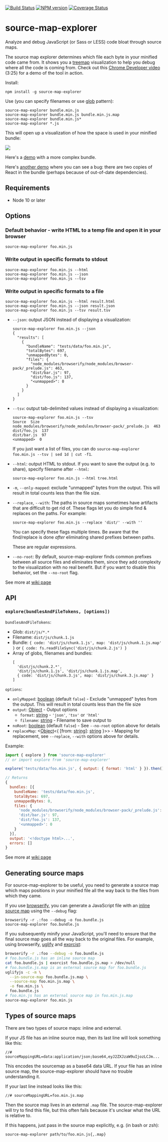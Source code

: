 [![Build Status](https://travis-ci.org/danvk/source-map-explorer.svg?branch=v1.1.0)](https://travis-ci.org/danvk/source-map-explorer) [![NPM version](http://img.shields.io/npm/v/source-map-explorer.svg)](https://www.npmjs.org/package/source-map-explorer)
[![Coverage Status](https://coveralls.io/repos/github/danvk/source-map-explorer/badge.svg)](https://coveralls.io/github/danvk/source-map-explorer)
# source-map-explorer
Analyze and debug JavaScript (or Sass or LESS) code bloat through source maps.

The source map explorer determines which file each byte in your minified code came from. It shows you a [treemap][] visualization to help you debug where all the code is coming from. Check out this [Chrome Developer video][video] (3:25) for a demo of the tool in action.

Install:

    npm install -g source-map-explorer

Use (you can specify filenames or use [glob](https://github.com/isaacs/node-glob) pattern):

    source-map-explorer bundle.min.js
    source-map-explorer bundle.min.js bundle.min.js.map
    source-map-explorer bundle.min.js*
    source-map-explorer *.js

This will open up a visualization of how the space is used in your minified bundle:

<img src="screenshot.png">

Here's a [demo][] with a more complex bundle.

Here's [another demo][] where you can see a bug: there are two copies of React
in the bundle (perhaps because of out-of-date dependencies).

## Requirements

- Node 10 or later

## Options

### Default behavior - write HTML to a temp file and open it in your browser
```
source-map-explorer foo.min.js
```

### Write output in specific formats to stdout
```
source-map-explorer foo.min.js --html
source-map-explorer foo.min.js --json
source-map-explorer foo.min.js --tsv
```

### Write output in specific formats to a file
```
source-map-explorer foo.min.js --html result.html
source-map-explorer foo.min.js --json result.json
source-map-explorer foo.min.js --tsv result.tsv
```

* `--json`: output JSON instead of displaying a visualization:

    ```
    source-map-explorer foo.min.js --json
    {
      "results": [
        {
          "bundleName": "tests/data/foo.min.js",
          "totalBytes": 697,
          "unmappedBytes": 0,
          "files": {
            "node_modules/browserify/node_modules/browser-pack/_prelude.js": 463,
            "dist/bar.js": 97,
            "dist/foo.js": 137,
            "<unmapped>": 0
          }
        }
      ]
    }
    ```

* `--tsv`: output tab-delimited values instead of displaying a visualization:

    ```
    source-map-explorer foo.min.js --tsv
    Source  Size
    node_modules/browserify/node_modules/browser-pack/_prelude.js  463
    dist/foo.js  137
    dist/bar.js  97
    <unmapped>  0
    ```

    If you just want a list of files, you can do `source-map-explorer foo.min.js --tsv | sed 1d | cut -f1`.

* `--html`: output HTML to stdout. If you want to save the output (e.g. to share), specify filename after `--html`:

    ```
    source-map-explorer foo.min.js --html tree.html
    ```

* `-m`, `--only-mapped`: exclude "unmapped" bytes from the output. This will result in total counts less than the file size.

* `--replace`, `--with`: The paths in source maps sometimes have artifacts that are difficult to get rid of. These flags let you do simple find & replaces on the paths. For example:

    ```
    source-map-explorer foo.min.js --replace 'dist/' --with ''
    ```

    You can specify these flags multiple times. Be aware that the find/replace is done _after_ eliminating shared prefixes between paths.

    These are regular expressions.

* `--no-root`: By default, source-map-explorer finds common prefixes between all source files and eliminates them, since they add complexity to the visualization with no real benefit. But if you want to disable this behavior, set the `--no-root` flag.

See more at [wiki page][cli wiki]

## API
### `explore(bundlesAndFileTokens, [options])`
`bundlesAndFileTokens`:
* Glob: `dist/js/*.*`
* Filename: `dist/js/chunk.1.js`
* Bundle: `{ code: 'dist/js/chunk.1.js', map: 'dist/js/chunk.1.js.map' }` or `{ code: fs.readFileSync('dist/js/chunk.2.js') }`
* Array of globs, filenames and bundles:
   ```
   [
     'dist/js/chunk.2.*',
     'dist/js/chunk.1.js', 'dist/js/chunk.1.js.map',
     { code: 'dist/js/chunk.3.js', map: 'dist/js/chunk.3.js.map' }
   ]
   ```  
`options`:
* `onlyMapped`: [boolean] (default `false`) - Exclude "unmapped" bytes from the output. This will result in total counts less than the file size
* `output`: [Object] - Output options
    * `format`: [string] - `'json'`, `'tsv'` or `'html'`
    * `filename`: [string] - Filename to save output to
* `noRoot`: [boolean] (default `false`) - See `--no-root` option above for details
* `replaceMap`: <[Object]<{ [from: [string]]: [string] }>> - Mapping for replacement, see `--replace`, `--with` options above for details.

Example:
```javascript
import { explore } from 'source-map-explorer'
// or import explore from 'source-map-explorer'

explore('tests/data/foo.min.js', { output: { format: 'html' } }).then()

// Returns
{
  bundles: [{
    bundleName: 'tests/data/foo.min.js',
    totalBytes: 697,
    unmappedBytes: 0,
    files: {
      'node_modules/browserify/node_modules/browser-pack/_prelude.js': 463,
      'dist/bar.js': 97,
      'dist/foo.js': 137,
      '<unmapped>': 0
    }
  }],
  output: '<!doctype html>...',
  errors: []
}
```

See more at [wiki page][api wiki]

## Generating source maps

For source-map-explorer to be useful, you need to generate a source map which
maps positions in your minified file all the way back to the files from which
they came.

If you use [browserify][], you can generate a JavaScript file with an [inline
source map][inline] using the `--debug` flag:

    browserify -r .:foo --debug -o foo.bundle.js
    source-map-explorer foo.bundle.js

If you subsequently minify your JavaScript, you'll need to ensure that the
final source map goes all the way back to the original files. For example,
using browserify, [uglify][] and [exorcist][]:

```bash
browserify -r .:foo --debug -o foo.bundle.js
# foo.bundle.js has an inline source map
cat foo.bundle.js | exorcist foo.bundle.js.map > /dev/null
# foo.bundle.js.map is an external source map for foo.bundle.js
uglifyjs -c -m \
  --in-source-map foo.bundle.js.map \
  --source-map foo.min.js.map \
  -o foo.min.js \
  foo.bundle.js
# foo.min.js has an external source map in foo.min.js.map
source-map-explorer foo.min.js
```

## Types of source maps

There are two types of source maps: inline and external.

If your JS file has an inline source map, then its last line will look
something like this:

```
//# sourceMappingURL=data:application/json;base64,eyJ2ZXJzaW9uIjozLCJm...
```

This encodes the sourcemap as a base64 data URL. If your file has an inline
source map, the source-map-explorer should have no trouble understanding it.

If your last line instead looks like this:

```
//# sourceMappingURL=foo.min.js.map
```

Then the source map lives in an external `.map` file. The source-map-explorer
will try to find this file, but this often fails because it's unclear what the
URL is relative to.

If this happens, just pass in the source map explicitly, e.g. (in bash or zsh):

```
source-map-explorer path/to/foo.min.js{,.map}
```


[demo]: https://cdn.rawgit.com/danvk/source-map-explorer/08b0e130cb9345f9061760bf8a8d9136ea60b457/demo.html
[another demo]: https://cdn.rawgit.com/danvk/source-map-explorer/08b0e130cb9345f9061760bf8a8d9136ea60b457/demo-bug.html
[browserify]: http://browserify.org/
[uglify]: https://github.com/mishoo/UglifyJS2
[exorcist]: https://github.com/thlorenz/exorcist
[inline]: /README.md#types-of-source-maps
[treemap]: https://github.com/martine/webtreemap
[video]: https://www.youtube.com/watch?v=7aY9BoMEpG8
[boolean]: https://developer.mozilla.org/en-US/docs/Web/JavaScript/Data_structures#Boolean_type "Boolean"
[Buffer]: https://nodejs.org/api/buffer.html#buffer_class_buffer "Buffer"
[Object]: https://developer.mozilla.org/en-US/docs/Web/JavaScript/Reference/Global_Objects/Object "Object"
[string]: https://developer.mozilla.org/en-US/docs/Web/JavaScript/Data_structures#String_type "String"
[number]: https://developer.mozilla.org/en-US/docs/Web/JavaScript/Data_structures#Number_type "Number"
[cli wiki]: https://github.com/danvk/source-map-explorer/wiki/CLI
[api wiki]: https://github.com/danvk/source-map-explorer/wiki/Node.js-API
